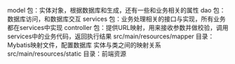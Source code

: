 
model 包：实体对象，根据数据库和生成，还有一些和业务相关的属性
dao 包：数据库访问，和数据库交互
services 包：业务处理相关的接口与实现，所有业务都在services中实现
controller 包：提供URL映射，用来接收参数并做校验，调用services中的业务代码，返回执行结果
src/main/resources/mapper 目录：Mybatis映射文件，配置数据库 实体与类之间的映射关系
src/main/resources/static 目录：前端资源